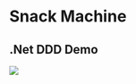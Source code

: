 # Snack Machine
## .Net DDD Demo



<img src='https://www.vending.com/wp-content/uploads/2019/12/MarketOne-6W.jpg'>
